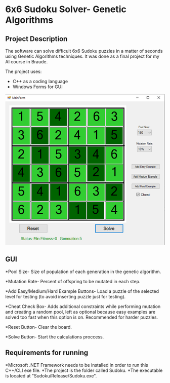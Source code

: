 # 6x6 Sudoku Solver- Genetic Algorithms

## Project Description

The software can solve difficult 6x6 Sudoku puzzles in a matter of seconds using Genetic Algorithms techniques.
It was done as a final project for my AI course in Braude.

The project uses:
* C++ as a coding language
* Windows Forms for GUI

<img src="images/Screenshot_1.png">

## GUI 

*Pool Size- Size of population of each generation in the genetic algorithm.

*Mutation Rate- Percent of offspring to be mutated in each step.

*Add Easy/Medium/Hard Example Buttons- Load a puzzle of the selected level for testing (to avoid inserting puzzle just for testing).

*Cheat Check Box- Adds additional constraints while performing mutation and creating a random pool, left as optional because easy examples are solved too fast when this option is on. Recommended for harder puzzles.

*Reset Button- Clear the board.

*Solve Button- Start the calculations proccess.


## Requirements for running
*Microsoft .NET Framework needs to be installed in order to run this C++/CLI exe file.
*The project is the folder called Sudoku.
*The executable is located at "Sudoku/Release/Sudoku.exe".
